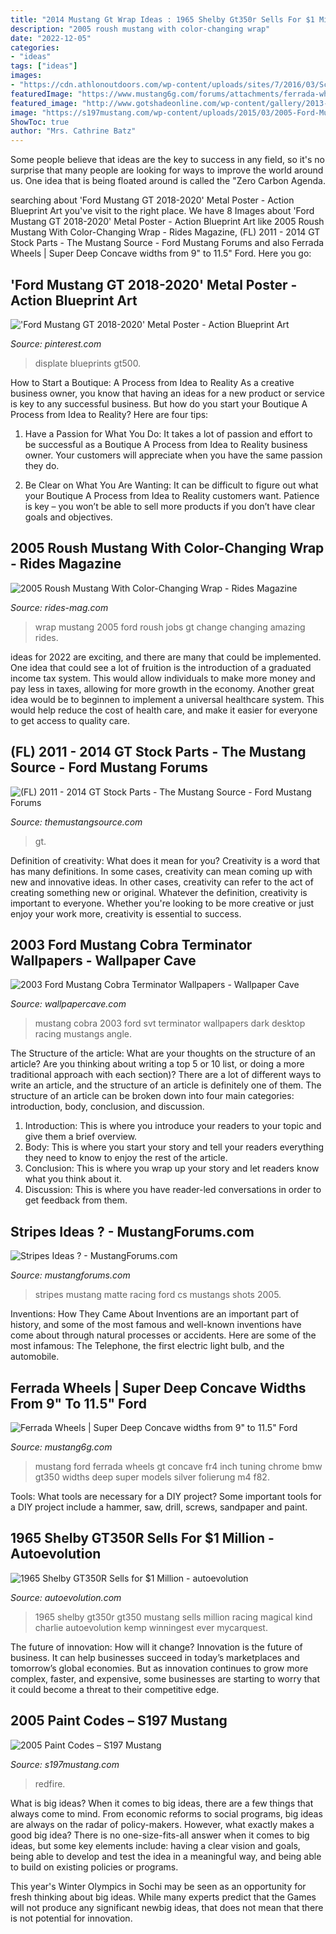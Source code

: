 ```yaml
---
title: "2014 Mustang Gt Wrap Ideas : 1965 Shelby Gt350r Sells For $1 Million"
description: "2005 roush mustang with color-changing wrap"
date: "2022-12-05"
categories:
- "ideas"
tags: ["ideas"]
images:
- "https://cdn.athlonoutdoors.com/wp-content/uploads/sites/7/2016/03/Screen-Shot-2016-03-03-at-11.17.27-PM.png"
featuredImage: "https://www.mustang6g.com/forums/attachments/ferrada-wheels-2016-matte-chrome-blue-mustang-machine-silver-fr4-wheels-5-of-8-jpg.228973/"
featured_image: "http://www.gotshadeonline.com/wp-content/gallery/2013-ford-mustang-cs/2013-ford-mustang-cs-1.jpg"
image: "https://s197mustang.com/wp-content/uploads/2015/03/2005-Ford-Mustang-GT-Redfire.jpg"
ShowToc: true
author: "Mrs. Cathrine Batz"
---
```



Some people believe that ideas are the key to success in any field, so it's no surprise that many people are looking for ways to improve the world around us. One idea that is being floated around is called the "Zero Carbon Agenda.

	

		
searching about &#039;Ford Mustang GT 2018-2020&#039; Metal Poster - Action Blueprint Art you've visit to the right place. We have 8 Images about &#039;Ford Mustang GT 2018-2020&#039; Metal Poster - Action Blueprint Art like 2005 Roush Mustang With Color-Changing Wrap - Rides Magazine, (FL) 2011 - 2014 GT Stock Parts - The Mustang Source - Ford Mustang Forums and also Ferrada Wheels | Super Deep Concave widths from 9&quot; to 11.5&quot; Ford. Here you go:
		
    
## &#039;Ford Mustang GT 2018-2020&#039; Metal Poster - Action Blueprint Art

<img loading=lazy src="https://i.pinimg.com/originals/56/e3/4a/56e34a6318ef90375bad9338ce156408.png" onerror="this.onerror=null;this.src='https://tse2.mm.bing.net/th?id=OIP.yOfW6mCW1r0eGID3UtmqdwHaKX&amp;pid=15.1';" alt="&#039;Ford Mustang GT 2018-2020&#039; Metal Poster - Action Blueprint Art">

_Source: pinterest.com_

>displate blueprints gt500. 

	

How to Start a Boutique: A Process from Idea to Reality
As a creative business owner, you know that having an ideas for a new product or service is key to any successful business. But how do you start your Boutique A Process from Idea to Reality? Here are four tips:
1. Have a Passion for What You Do: It takes a lot of passion and effort to be successful as a Boutique A Process from Idea to Reality business owner. Your customers will appreciate when you have the same passion they do.

2. Be Clear on What You Are Wanting: It can be difficult to figure out what your Boutique A Process from Idea to Reality customers want. Patience is key – you won’t be able to sell more products if you don’t have clear goals and objectives.


    
## 2005 Roush Mustang With Color-Changing Wrap - Rides Magazine

<img loading=lazy src="https://cdn.athlonoutdoors.com/wp-content/uploads/sites/7/2016/03/Screen-Shot-2016-03-03-at-11.17.27-PM.png" onerror="this.onerror=null;this.src='https://tse3.mm.bing.net/th?id=OIP.fvJ5tGOBRJgbwTZwdAjTbQHaEI&amp;pid=15.1';" alt="2005 Roush Mustang With Color-Changing Wrap - Rides Magazine">

_Source: rides-mag.com_

>wrap mustang 2005 ford roush jobs gt change changing amazing rides. 

	

ideas for 2022 are exciting, and there are many that could be implemented. One idea that could see a lot of fruition is the introduction of a graduated income tax system. This would allow individuals to make more money and pay less in taxes, allowing for more growth in the economy. Another great idea would be to beginnen to implement a universal healthcare system. This would help reduce the cost of health care, and make it easier for everyone to get access to quality care.

    
## (FL) 2011 - 2014 GT Stock Parts - The Mustang Source - Ford Mustang Forums

<img loading=lazy src="https://cimg7.ibsrv.net/gimg/themustangsource.com-vbulletin/1024x576/20200913_173511_6bc362bae34f76f5eb0ddca8dc97c56666ed4b66.jpg" onerror="this.onerror=null;this.src='https://tse3.mm.bing.net/th?id=OIP.a84dms8hCke9n7aGzCkR7QHaEK&amp;pid=15.1';" alt="(FL) 2011 - 2014 GT Stock Parts - The Mustang Source - Ford Mustang Forums">

_Source: themustangsource.com_

>gt. 

	

Definition of creativity: What does it mean for you?
Creativity is a word that has many definitions. In some cases, creativity can mean coming up with new and innovative ideas. In other cases, creativity can refer to the act of creating something new or original. Whatever the definition, creativity is important to everyone. Whether you're looking to be more creative or just enjoy your work more, creativity is essential to success.

    
## 2003 Ford Mustang Cobra Terminator Wallpapers - Wallpaper Cave

<img loading=lazy src="https://wallpapercave.com/wp/wp2190991.jpg" onerror="this.onerror=null;this.src='https://tse1.mm.bing.net/th?id=OIP.NMt1xSdC6nFINTIeP6APYgHaFj&amp;pid=15.1';" alt="2003 Ford Mustang Cobra Terminator Wallpapers - Wallpaper Cave">

_Source: wallpapercave.com_

>mustang cobra 2003 ford svt terminator wallpapers dark desktop racing mustangs angle. 

	

The Structure of the article: What are your thoughts on the structure of an article? Are you thinking about writing a top 5 or 10 list, or doing a more traditional approach with each section)?
There are a lot of different ways to write an article, and the structure of an article is definitely one of them. The structure of an article can be broken down into four main categories: introduction, body, conclusion, and discussion. 
1) Introduction: This is where you introduce your readers to your topic and give them a brief overview. 
2) Body: This is where you start your story and tell your readers everything they need to know to enjoy the rest of the article.
3) Conclusion: This is where you wrap up your story and let readers know what you think about it. 
4) Discussion: This is where you have reader-led conversations in order to get feedback from them.

    
## Stripes Ideas ? - MustangForums.com

<img loading=lazy src="http://www.gotshadeonline.com/wp-content/gallery/2013-ford-mustang-cs/2013-ford-mustang-cs-1.jpg" onerror="this.onerror=null;this.src='https://tse3.mm.bing.net/th?id=OIP.a39govp7YIuQbgQTjuH2FgHaE7&amp;pid=15.1';" alt="Stripes Ideas ? - MustangForums.com">

_Source: mustangforums.com_

>stripes mustang matte racing ford cs mustangs shots 2005. 

	

Inventions: How They Came About
Inventions are an important part of history, and some of the most famous and well-known inventions have come about through natural processes or accidents. Here are some of the most infamous: The Telephone, the first electric light bulb, and the automobile.

    
## Ferrada Wheels | Super Deep Concave Widths From 9&quot; To 11.5&quot; Ford

<img loading=lazy src="https://www.mustang6g.com/forums/attachments/ferrada-wheels-2016-matte-chrome-blue-mustang-machine-silver-fr4-wheels-5-of-8-jpg.228973/" onerror="this.onerror=null;this.src='https://tse3.mm.bing.net/th?id=OIP.VJa3HepHXsJ86L9R8nJmUgHaE7&amp;pid=15.1';" alt="Ferrada Wheels | Super Deep Concave widths from 9&quot; to 11.5&quot; Ford">

_Source: mustang6g.com_

>mustang ford ferrada wheels gt concave fr4 inch tuning chrome bmw gt350 widths deep super models silver folierung m4 f82. 

	

Tools: What tools are necessary for a DIY project?
Some important tools for a DIY project include a hammer, saw, drill, screws, sandpaper and paint.

    
## 1965 Shelby GT350R Sells For $1 Million - Autoevolution

<img loading=lazy src="http://s1.cdn.autoevolution.com/images/news/gallery/1965-shelby-gt350r-sells-for-1-million-photo-gallery_2.jpg" onerror="this.onerror=null;this.src='https://tse3.mm.bing.net/th?id=OIP.rsjyQsOKWrCRPE6lfZ9CiQHaE6&amp;pid=15.1';" alt="1965 Shelby GT350R Sells for $1 Million - autoevolution">

_Source: autoevolution.com_

>1965 shelby gt350r gt350 mustang sells million racing magical kind charlie autoevolution kemp winningest ever mycarquest. 

	

The future of innovation: How will it change?
Innovation is the future of business. It can help businesses succeed in today’s marketplaces and tomorrow’s global economies. But as innovation continues to grow more complex, faster, and expensive, some businesses are starting to worry that it could become a threat to their competitive edge.

    
## 2005 Paint Codes – S197 Mustang

<img loading=lazy src="https://s197mustang.com/wp-content/uploads/2015/03/2005-Ford-Mustang-GT-Redfire.jpg" onerror="this.onerror=null;this.src='https://tse4.mm.bing.net/th?id=OIP.hjOUPaqZNhvTAut2mV3c8wHaFM&amp;pid=15.1';" alt="2005 Paint Codes – S197 Mustang">

_Source: s197mustang.com_

>redfire. 

	

What is big ideas?
When it comes to big ideas, there are a few things that always come to mind. From economic reforms to social programs, big ideas are always on the radar of policy-makers. However, what exactly makes a good big idea?
There is no one-size-fits-all answer when it comes to big ideas, but some key elements include: having a clear vision and goals, being able to develop and test the idea in a meaningful way, and being able to build on existing policies or programs.

This year's Winter Olympics in Sochi may be seen as an opportunity for fresh thinking about big ideas. While many experts predict that the Games will not produce any significant newbig ideas, that does not mean that there is not potential for innovation.

